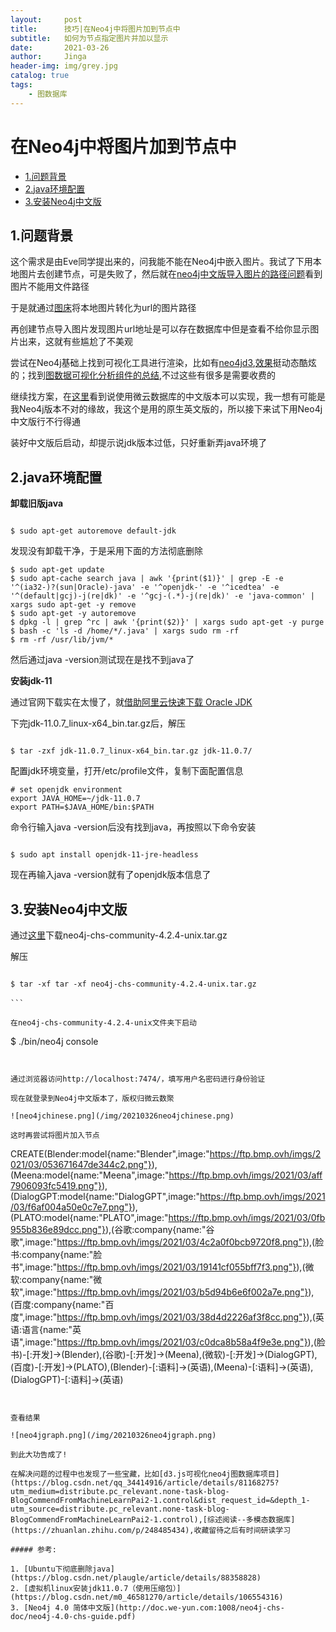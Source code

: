 ```yaml
---
layout:     post
title:      技巧|在Neo4j中将图片加到节点中
subtitle:   如何为节点指定图片并加以显示
date:       2021-03-26
author:     Jinga
header-img: img/grey.jpg
catalog: true
tags:
    - 图数据库
---
```


# 在Neo4j中将图片加到节点中

* [1.问题背景](#1)
* [2.java环境配置](#2)
* [3.安装Neo4j中文版](#3)

<h2 id="1">1.问题背景</h2>

这个需求是由Eve同学提出来的，问我能不能在Neo4j中嵌入图片。我试了下用本地图片去创建节点，可是失败了，然后就在[neo4j中文版导入图片的路径问题](http://neo4j.com.cn/topic/5fce40b4d4a2c82263722372)看到图片不能用文件路径

于是就通过[图床](https://imgurl.org/)将本地图片转化为url的图片路径　　

再创建节点导入图片发现图片url地址是可以存在数据库中但是查看不给你显示图片出来，这就有些尴尬了不美观　　

尝试在Neo4j基础上找到可视化工具进行渲染，比如有[neo4jd3](https://github.com/eisman/neo4jd3),[效果](https://github.com/eisman/neo4jd3)挺动态酷炫的；找到[图数据可视化分析组件的总结](https://www.pianshen.com/article/55881250887/),不过这些有很多是需要收费的

继续找方案，在[这里](http://neo4j.com.cn/topic/5ad45b4451bad0a10b198bfa)看到说使用微云数据库的中文版本可以实现，我一想有可能是我Neo4j版本不对的缘故，我这个是用的原生英文版的，所以接下来试下用Neo4j中文版行不行得通

装好中文版后启动，却提示说jdk版本过低，只好重新弄java环境了

<h2 id="2">2.java环境配置</h2>  

**卸载旧版java**

```

$ sudo apt-get autoremove default-jdk

``` 

发现没有卸载干净，于是采用下面的方法彻底删除

```
$ sudo apt-get update
$ sudo apt-cache search java | awk '{print($1)}' | grep -E -e '^(ia32-)?(sun|Oracle)-java' -e '^openjdk-' -e '^icedtea' -e '^(default|gcj)-j(re|dk)' -e '^gcj-(.*)-j(re|dk)' -e 'java-common' | xargs sudo apt-get -y remove
$ sudo apt-get -y autoremove
$ dpkg -l | grep ^rc | awk '{print($2)}' | xargs sudo apt-get -y purge
$ bash -c 'ls -d /home/*/.java' | xargs sudo rm -rf 
$ rm -rf /usr/lib/jvm/*
``` 

然后通过java -version测试现在是找不到java了

**安装jdk-11**　　

通过官网下载实在太慢了，就[借助阿里云快速下载 Oracle JDK](https://www.v2ex.com/t/665632)

下完jdk-11.0.7_linux-x64_bin.tar.gz后，解压

```

$ tar -zxf jdk-11.0.7_linux-x64_bin.tar.gz jdk-11.0.7/

``` 

配置jdk环境变量，打开/etc/profile文件，复制下面配置信息　　

```
# set openjdk environment
export JAVA_HOME=~/jdk-11.0.7
export PATH=$JAVA_HOME/bin:$PATH
``` 

命令行输入java -version后没有找到java，再按照以下命令安装

```

$ sudo apt install openjdk-11-jre-headless

``` 

现在再输入java -version就有了openjdk版本信息了

<h2 id="3">3.安装Neo4j中文版</h2>

通过[这里](http://doc.we-yun.com:1008/neo4j-chs/4.2.4/)下载neo4j-chs-community-4.2.4-unix.tar.gz　　

解压　

```

$ tar -xf tar -xf neo4j-chs-community-4.2.4-unix.tar.gz

``` 　

在neo4j-chs-community-4.2.4-unix文件夹下启动　　

```

$ ./bin/neo4j console

``` 　  


通过浏览器访问http://localhost:7474/，填写用户名密码进行身份验证　　

现在就登录到Neo4j中文版本了，版权归微云数聚

![neo4jchinese.png](/img/20210326neo4jchinese.png)  

这时再尝试将图片加入节点

```

CREATE(Blender:model{name:"Blender",image:"https://ftp.bmp.ovh/imgs/2021/03/053671647de344c2.png"}),(Meena:model{name:"Meena",image:"https://ftp.bmp.ovh/imgs/2021/03/aff7906093fc5419.png"}),(DialogGPT:model{name:"DialogGPT",image:"https://ftp.bmp.ovh/imgs/2021/03/f6af004a50e0c7e7.png"}),(PLATO:model{name:"PLATO",image:"https://ftp.bmp.ovh/imgs/2021/03/0fb955b836e89dcc.png"}),(谷歌:company{name:"谷歌",image:"https://ftp.bmp.ovh/imgs/2021/03/4c2a0f0bcb9720f8.png"}),(脸书:company{name:"脸书",image:"https://ftp.bmp.ovh/imgs/2021/03/19141cf055bff7f3.png"}),(微软:company{name:"微软",image:"https://ftp.bmp.ovh/imgs/2021/03/b5d94b6e6f002a7e.png"}),(百度:company{name:"百度",image:"https://ftp.bmp.ovh/imgs/2021/03/38d4d2226af3f8cc.png"}),(英语:语言{name:"英语",image:"https://ftp.bmp.ovh/imgs/2021/03/c0dca8b58a4f9e3e.png"}),(脸书)-[:开发]->(Blender),(谷歌)-[:开发]->(Meena),(微软)-[:开发]->(DialogGPT),(百度)-[:开发]->(PLATO),(Blender)-[:语料]->(英语),(Meena)-[:语料]->(英语),(DialogGPT)-[:语料]->(英语)

``` 　  


查看结果

![neo4jgraph.png](/img/20210326neo4jgraph.png)

到此大功告成了!

在解决问题的过程中也发现了一些宝藏，比如[d3.js可视化neo4j图数据库项目](https://blog.csdn.net/qq_34414916/article/details/81168275?utm_medium=distribute.pc_relevant.none-task-blog-BlogCommendFromMachineLearnPai2-1.control&dist_request_id=&depth_1-utm_source=distribute.pc_relevant.none-task-blog-BlogCommendFromMachineLearnPai2-1.control),[综述阅读--多模态数据库](https://zhuanlan.zhihu.com/p/248485434),收藏留待之后有时间研读学习

##### 参考:

1. [Ubuntu下彻底删除java](https://blog.csdn.net/plaugle/article/details/88358828)
2. [虚拟机linux安装jdk11.0.7（使用压缩包）](https://blog.csdn.net/m0_46581270/article/details/106554316)
3. [Neo4j 4.0 简体中文版](http://doc.we-yun.com:1008/neo4j-chs-doc/neo4j-4.0-chs-guide.pdf)

